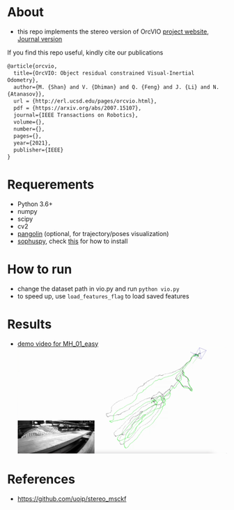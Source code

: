 # About 

- this repo implements the stereo version of OrcVIO [project website](http://me-llamo-sean.cf/orcvio_githubpage/), [Journal version](https://arxiv.org/pdf/2007.15107.pdf)

If you find this repo useful, kindly cite our publications 

```
@article{orcvio,
  title={OrcVIO: Object residual constrained Visual-Inertial Odometry},
  author={M. {Shan} and V. {Dhiman} and Q. {Feng} and J. {Li} and N. {Atanasov}},
  url = {http://erl.ucsd.edu/pages/orcvio.html},
  pdf = {https://arxiv.org/abs/2007.15107},
  journal={IEEE Transactions on Robotics},
  volume={},
  number={},
  pages={},
  year={2021},
  publisher={IEEE}
}    
```

# Requerements

* Python 3.6+
* numpy
* scipy
* cv2
* [pangolin](https://github.com/uoip/pangolin) (optional, for trajectory/poses visualization)
* [sophuspy](https://pypi.org/project/sophuspy/), check [this](https://github.com/pybind/pybind11/issues/1628#issuecomment-697346676) for how to install 

# How to run  

- change the dataset path in vio.py and run `python vio.py`  
- to speed up, use `load_features_flag` to load saved features 

# Results

- [demo video for MH_01_easy](https://youtu.be/eNaVp7B5ecQ)  
![](imgs/euroc_mh_01_easy.jpg)

# References 

- https://github.com/uoip/stereo_msckf
